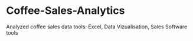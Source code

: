 # Coffee-Sales-Analytics
Analyzed coffee sales data 
tools: Excel, Data Vizualisation, Sales Software tools
